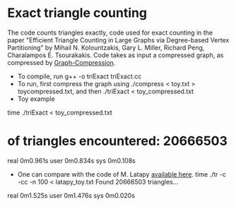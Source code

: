 # Exact triangle counting 


The code counts triangles exactly, code used for exact counting in the paper "Efficient Triangle Counting in Large Graphs via Degree-based Vertex Partitioning" by Mihail N. Kolountzakis, Gary L. Miller, Richard Peng, Charalampos E. Tsourakakis. Code takes as input a compressed graph, as compressed by [Graph-Compression](https://github.com/tsourolampis/Graph-Compression).   

- To compile, run g++ -o triExact triExact.cc
- To run, first compress the graph using ./compress < toy.txt > toycompressed.txt, and then ./triExact < toy_compressed.txt 
- Toy example  

time ./triExact < toy_compressed.txt 
# of triangles encountered: 20666503

real	0m0.961s
user	0m0.834s
sys	    0m0.108s

- One can compare with the code of M. Latapy [available here](https://www-complexnetworks.lip6.fr/~latapy/Triangles/). 
time ./tr -c -cc -n 100 <  latapy_toy.txt 
Found 20666503 triangles...

real	0m1.525s
user	0m1.476s
sys	    0m0.020s